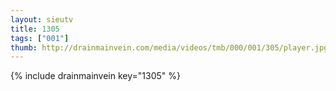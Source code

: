 ```yaml
--- 
layout: sieutv
title: 1305
tags: ["001"]
thumb: http://drainmainvein.com/media/videos/tmb/000/001/305/player.jpg
---
```

{% include drainmainvein key="1305" %} 
